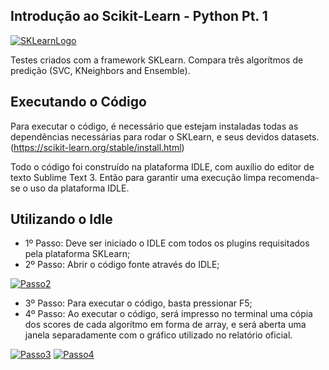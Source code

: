 ## Introdução ao Scikit-Learn - Python Pt. 1

[![SKLearnLogo](https://scikit-learn.org/stable/_static/scikit-learn-logo-small.png)](https://scikit-learn.org/)

Testes criados com a framework SKLearn. Compara três algorítmos de predição (SVC, KNeighbors and Ensemble).

## Executando o Código

Para executar o código, é necessário que estejam instaladas todas as dependências necessárias para rodar o SKLearn, e seus devidos datasets.
(https://scikit-learn.org/stable/install.html)

Todo o código foi construído na plataforma IDLE, com auxílio do editor de texto Sublime Text 3. Então para garantir uma execução limpa recomenda-se o uso da plataforma IDLE.

## Utilizando o Idle

- 1º Passo: Deve ser iniciado o IDLE com todos os plugins requisitados pela plataforma SKLearn;
- 2º Passo: Abrir o código fonte através do IDLE;

[![Passo2](https://imgur.com/n21jReA.png)](https://imgur.com/n21jReA.png)

- 3º Passo: Para executar o código, basta pressionar F5;
- 4º Passo: Ao executar o código, será impresso no terminal uma cópia dos scores de cada algorítmo em forma de array, e será aberta uma janela separadamente com o gráfico utilizado no relatório oficial.

[![Passo3](https://imgur.com/pSDtflc.png)](https://imgur.com/pSDtflc.png)
[![Passo4](https://imgur.com/8boocLi.png)](https://imgur.com/8boocLi.png)

```python

```
